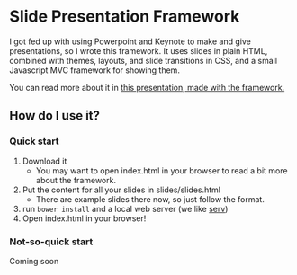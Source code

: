 # Slide Presentation Framework

I got fed up with using Powerpoint and Keynote to make and give presentations, so I wrote this framework.  It uses slides in plain HTML, combined with themes, layouts, and slide transitions in CSS, and a small Javascript MVC framework for showing them.

You can read more about it in [this presentation, made with the framework.](http://briancavalier.com/code/slides/ "HTML Slide Presentation Framework")

## How do I use it?

### Quick start

1. Download it
	- You may want to open index.html in your browser to read a bit more about the framework.
1. Put the content for all your slides in slides/slides.html
	- There are example slides there now, so just follow the format.
1. run `bower install` and a local web server (we like [serv](https://npmjs.org/package/serv))
1. Open index.html in your browser!

### Not-so-quick start

Coming soon